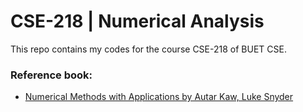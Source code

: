 # CSE-218 | Numerical Analysis

This repo contains my codes for the course CSE-218 of BUET CSE.

### **Reference book:**

-   [Numerical Methods with Applications by Autar Kaw, Luke Snyder](assets/)
